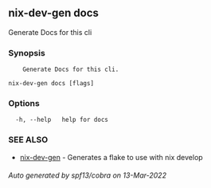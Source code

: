 ## nix-dev-gen docs

Generate Docs for this cli

### Synopsis


		Generate Docs for this cli.
		

```
nix-dev-gen docs [flags]
```

### Options

```
  -h, --help   help for docs
```

### SEE ALSO

* [nix-dev-gen](nix-dev-gen.md)	 - Generates a flake to use with nix develop

###### Auto generated by spf13/cobra on 13-Mar-2022
